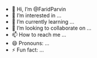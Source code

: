 - 👋 Hi, I’m @FaridParvin
- 👀 I’m interested in ...
- 🌱 I’m currently learning ...
- 💞️ I’m looking to collaborate on ...
- 📫 How to reach me ...
- 😄 Pronouns: ...
- ⚡ Fun fact: ...

<!---
FaridParvin/FaridParvin is a ✨ special ✨ repository because its `README.md` (this file) appears on your GitHub profile.
You can click the Preview link to take a look at your changes.
--->
